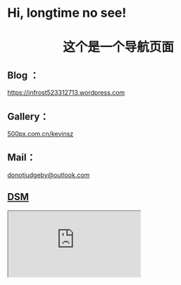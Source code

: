 # Hi, longtime no see!
<h1 style="text-align:center;">
	这个是一个导航页面
</h1>
<h2>
	Blog ：
</h2>	
<a href="https://infrost523312713.wordpress.com" target="_blank">https://infrost523312713.wordpress.com</a>

<h2>
	Gallery：
</h2>
<a href="http://500px.com.cn/kevinsz" target="_blank">500px.com.cn/kevinsz</a>
<h2>
	Mail：
</h2>
<a href="mailto:donotjudgeby@outlook.com" target="_blank">donotjudgeby@outlook.com</a>
<h2>
	<a href="http://kevinskyzeng.quickconnect.cn" target="_blank">DSM</a>
</h2>
<iframe src="https://infrost523312713.wordpress.com">
</iframe>
<p>
	<br />
</p>
